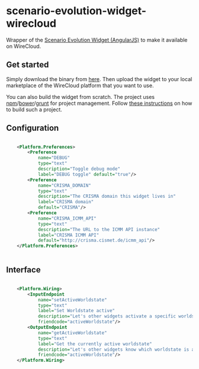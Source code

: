 scenario-evolution-widget-wirecloud
==============================

Wrapper of the [Scenario Evolution Widget (AngularJS)](https://github.com/crismaproject/scenario-evolution-widget-angular) to make it available on WireCloud.

## Get started

Simply download the binary from [here](http://crisma.cismet.de/lib/wirecloud/scenario-evolution-widget-wirecloud.wgt). Then upload the widget to your local marketplace of the WireCloud platform that you want to use.

You can also build the widget from scratch. The project uses [npm](https://www.npmjs.org/)/[bower](http://bower.io/)/[grunt](http://gruntjs.com/) for project management. Follow [these instructions](https://gist.github.com/mscholl/a0aef5a8c6664dc275b5) on how to build such a project.

## Configuration

```xml

    <Platform.Preferences>
        <Preference 
            name="DEBUG" 
            type="text" 
            description="Toggle debug mode" 
            label="DEBUG toggle" default="true"/>
        <Preference 
            name="CRISMA_DOMAIN" 
            type="text" 
            description="The CRISMA domain this widget lives in" 
            label="CRISMA domain" 
            default="CRISMA"/>
        <Preference 
            name="CRISMA_ICMM_API" 
            type="text" 
            description="The URL to the ICMM API instance" 
            label="CRISMA ICMM API" 
            default="http://crisma.cismet.de/icmm_api"/>
    </Platform.Preferences>
  
```

## Interface

```xml

    <Platform.Wiring>
        <InputEndpoint
            name="setActiveWorldstate"
            type="text"
            label="Set Worldstate active"
            description="Let's other widgets activate a specific worldstate. The text has to be a worldstate id only so every widget has to agree on a single ICMS instance"
            friendcode="activeWorldstate"/>
        <OutputEndpoint
            name="getActiveWorldstate"
            type="text"
            label="Get the currently active worldstate"
            description="Let's other widgets know which worldstate is active. The text is a worldstate id only so every widget has to agree on a single ICMS instance"
            friendcode="activeWorldstate"/>
    </Platform.Wiring>
    
```

